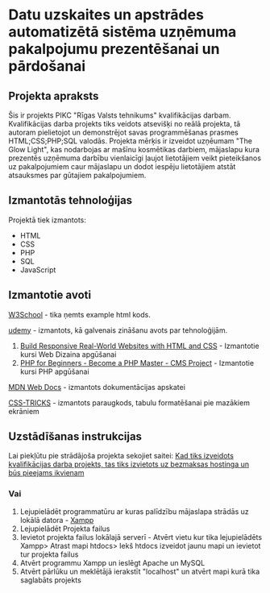 # Datu uzskaites un apstrādes automatizētā sistēma uzņēmuma pakalpojumu prezentēšanai un pārdošanai

## Projekta apraksts
Šis ir projekts PIKC "Rīgas Valsts tehnikums" kvalifikācijas darbam. Kvalifikācijas darba projekts tiks veidots atsevišķi no reālā projekta, tā autoram pielietojot un demonstrējot savas programmēšanas prasmes HTML;CSS;PHP;SQL valodās. Projekta mērķis ir izveidot uzņēumam "The Glow Light", kas nodarbojas ar mašīnu kosmētikas darbiem, mājaslapu kura prezentēs uzņēmuma darbību vienlaicīgi ļaujot lietotājiem veikt pieteikšanos uz pakalpojumiem caur mājaslapu un dodot iespēju lietotājiem atstāt atsauksmes par gūtajiem pakalpojumiem.

## Izmantotās tehnoloģijas
Projektā tiek izmantots:
- HTML
- CSS
- PHP
- SQL
- JavaScript

## Izmantotie avoti
[W3School](https://www.w3schools.com/html/default.asp) - tika ņemts example html kods.

[udemy](udemy.com) - izmantots, kā galvenais zināšanu avots par tehnoloģijām.
 1. [Build Responsive Real-World Websites with HTML and CSS](https://www.udemy.com/course/design-and-develop-a-killer-website-with-html5-and-css3/) - Izmantotie kursi Web Dizaina apgūšanai
 2. [PHP for Beginners - Become a PHP Master - CMS Project](https://www.udemy.com/course/php-for-complete-beginners-includes-msql-object-oriented/) - Izmantotie kursi PHP apgūšanai

[MDN Web Docs](https://developer.mozilla.org/en-US/docs/Web) - izmantots dokumentācijas apskatei

[CSS-TRICKS](https://css-tricks.com/responsive-data-tables/) - izmantots paraugkods, tabulu formatēšanai pie mazākiem ekrāniem


## Uzstādīšanas instrukcijas
Lai piekļūtu pie strādājoša projekta sekojiet saitei: [Kad tiks izveidots kvalifikācijas darba projekts, tas tiks izvietots uz bezmaksas hostinga un būs pieejams ikvienam]()

### Vai 
1. Lejupielādēt programmatūru ar kuras palīdzību mājaslapa strādās uz lokālā datora - [Xampp](https://www.apachefriends.org/index.html)
2. Lejupielādēt Projekta failus
3. Ievietot projekta failus lokālajā serverī - Atvērt vietu kur tika lejupielādēts Xampp> Atrast mapi htdocs> Iekš htdocs izveidot jaunu mapi un ievietot tur projekta failus
4. Atvērt programmu Xampp un ieslēgt Apache un MySQL
5. Atvērt pārlūku un meklētājā ierakstīt "localhost" un atvērt mapi kurā tika saglabāts projekts


